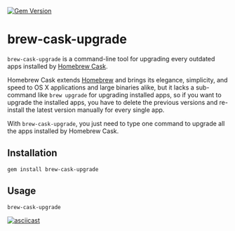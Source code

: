 [![Gem Version](https://badge.fury.io/rb/brew-cask-upgrade.svg)](https://badge.fury.io/rb/brew-cask-upgrade)
# brew-cask-upgrade

`brew-cask-upgrade` is a command-line tool for upgrading every outdated apps
installed by [Homebrew Cask](https://caskroom.github.io).

Homebrew Cask extends [Homebrew](http://brew.sh) and brings its elegance,
simplicity, and speed to OS X applications and large binaries alike, but it
lacks a sub-command like `brew upgrade` for upgrading installed apps, so if you want to upgrade the installed apps, you have to delete the previous versions and re-install the latest version manually for every single app.

With `brew-cask-upgrade`, you just need to type one command to upgrade all the apps installed by Homebrew Cask.

## Installation

```
gem install brew-cask-upgrade
```

## Usage

```
brew-cask-upgrade
```

[![asciicast](https://asciinema.org/a/2c2lcz9jp68dflgm3y0dclsaz.png)](https://asciinema.org/a/2c2lcz9jp68dflgm3y0dclsaz)
